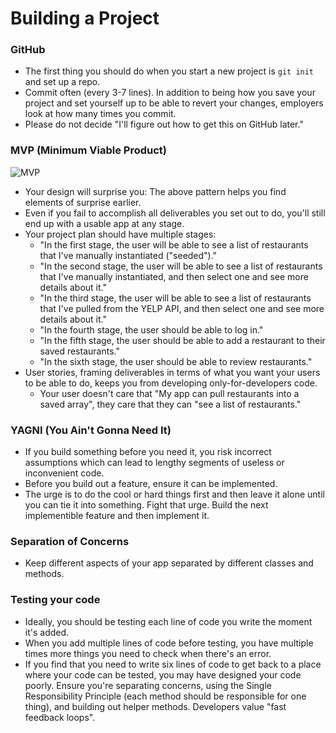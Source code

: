 # Building a Project

### GitHub

- The first thing you should do when you start a new project is `git init` and set up a repo.
- Commit often (every 3-7 lines). In addition to being how you save your project and set yourself up to be able to revert your changes, employers look at how many times you commit.
- Please do not decide "I'll figure out how to get this on GitHub later."

### MVP (Minimum Viable Product)

![MVP](https://blog.crisp.se/wp-content/uploads/2016/01/Making-sense-of-MVP-.jpg)

- Your design will surprise you: The above pattern helps you find elements of surprise earlier.
- Even if you fail to accomplish all deliverables you set out to do, you'll still end up with a usable app at any stage.
- Your project plan should have multiple stages:
  - "In the first stage, the user will be able to see a list of restaurants that I've manually instantiated ("seeded")."
  - "In the second stage, the user will be able to see a list of restaurants that I've manually instantiated, and then select one and see more details about it."
  - "In the third stage, the user will be able to see a list of restaurants that I've pulled from the YELP API, and then select one and see more details about it."
  - "In the fourth stage, the user should be able to log in."
  - "In the fifth stage, the user should be able to add a restaurant to their saved restaurants."
  - "In the sixth stage, the user should be able to review restaurants."
- User stories, framing deliverables in terms of what you want your users to be able to do, keeps you from developing only-for-developers code.
  - Your user doesn't care that "My app can pull restaurants into a saved array", they care that they can "see a list of restaurants."

### YAGNI (You Ain't Gonna Need It)

- If you build something before you need it, you risk incorrect assumptions which can lead to lengthy segments of useless or inconvenient code.
- Before you build out a feature, ensure it can be implemented.
- The urge is to do the cool or hard things first and then leave it alone until you can tie it into something. Fight that urge. Build the next implementible feature and then implement it.

### Separation of Concerns

- Keep different aspects of your app separated by different classes and methods.

### Testing your code

- Ideally, you should be testing each line of code you write the moment it's added.
- When you add multiple lines of code before testing, you have multiple times more things you need to check when there's an error.
- If you find that you need to write six lines of code to get back to a place where your code can be tested, you may have designed your code poorly. Ensure you're separating concerns, using the Single Responsibility Principle (each method should be responsible for one thing), and building out helper methods. Developers value "fast feedback loops".
